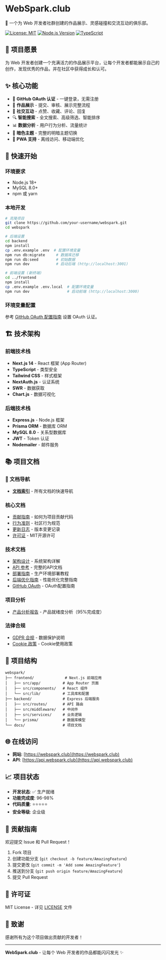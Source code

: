# WebSpark.club

🌟 一个为 Web 开发者社群创建的作品展示、灵感碰撞和交流互动的俱乐部。

[![License: MIT](https://img.shields.io/badge/License-MIT-yellow.svg)](https://opensource.org/licenses/MIT)
[![Node.js Version](https://img.shields.io/badge/node-%3E%3D18.0.0-brightgreen)](https://nodejs.org/)
[![TypeScript](https://img.shields.io/badge/TypeScript-5.0-blue)](https://www.typescriptlang.org/)

## 🎯 项目愿景

为 Web 开发者创建一个充满活力的作品展示平台，让每个开发者都能展示自己的创作，发现优秀的作品，并在社区中获得成长和认可。

## ✨ 核心功能

- 🔐 **GitHub OAuth 认证** - 一键登录，无需注册
- 🎨 **作品展示** - 提交、审核、展示完整流程
- 💬 **社交互动** - 点赞、收藏、评论、回复
- 🔍 **智能搜索** - 全文搜索、高级筛选、智能排序
- 📊 **数据分析** - 用户行为分析、流量统计
- 🌙 **暗色主题** - 完整的明暗主题切换
- 📱 **PWA 支持** - 离线访问、移动端优化

## 🚀 快速开始

### 环境要求

- Node.js 18+
- MySQL 8.0+
- npm 或 yarn

### 本地开发

```bash
# 克隆项目
git clone https://github.com/your-username/webspark.git
cd webspark

# 后端设置
cd backend
npm install
cp .env.example .env  # 配置环境变量
npm run db:migrate     # 数据库迁移
npm run db:seed        # 初始数据
npm run dev            # 启动后端 (http://localhost:3001)

# 前端设置 (新终端)
cd ../frontend
npm install
cp .env.example .env.local  # 配置环境变量
npm run dev                 # 启动前端 (http://localhost:3000)
```

### 环境变量配置

参考 [GitHub OAuth 配置指南](./GITHUB_OAUTH_SETUP.md) 设置 OAuth 认证。

## 🏗️ 技术架构

### 前端技术栈
- **Next.js 14** - React 框架 (App Router)
- **TypeScript** - 类型安全
- **Tailwind CSS** - 样式框架
- **NextAuth.js** - 认证系统
- **SWR** - 数据获取
- **Chart.js** - 数据可视化

### 后端技术栈
- **Express.js** - Node.js 框架
- **Prisma ORM** - 数据库 ORM
- **MySQL 8.0** - 关系型数据库
- **JWT** - Token 认证
- **Nodemailer** - 邮件服务

## 📚 项目文档

### 📖 文档导航
- **[文档索引](./docs/INDEX.md)** - 所有文档的快速导航

### 核心文档
- [贡献指南](./CONTRIBUTING.md) - 如何为项目贡献代码
- [行为准则](./CODE_OF_CONDUCT.md) - 社区行为规范
- [更新日志](./CHANGELOG.md) - 版本变更记录
- [许可证](./LICENSE) - MIT开源许可

### 技术文档
- [架构设计](./docs/ARCHITECTURE.md) - 系统架构详解
- [API 参考](./docs/API_REFERENCE.md) - 完整的API文档
- [部署指南](./docs/DEPLOYMENT.md) - 生产环境部署教程
- [后端优化指南](./backend/OPTIMIZATION_GUIDE.md) - 性能优化完整指南
- [GitHub OAuth](./docs/GITHUB_OAUTH_SETUP.md) - OAuth配置指南

### 项目分析
- [产品分析报告](./docs/PRODUCT_ANALYSIS.md) - 产品就绪度分析（95%完成度）

### 法律合规
- [GDPR 合规](./legal/GDPR_COMPLIANCE.md) - 数据保护说明
- [Cookie 政策](./legal/COOKIE_POLICY.md) - Cookie使用政策

## 📁 项目结构

```
webspark/
├── frontend/              # Next.js 前端应用
│   ├── src/app/          # App Router 页面
│   ├── src/components/   # React 组件
│   └── src/lib/          # 工具库和配置
├── backend/              # Express 后端服务
│   ├── src/routes/       # API 路由
│   ├── src/middleware/   # 中间件
│   ├── src/services/     # 业务逻辑
│   └── prisma/           # 数据库模型
└── docs/                 # 项目文档
```

## 🌐 在线访问

- **网站**: [https://webspark.club](https://webspark.club)
- **API**: [https://api.webspark.club](https://api.webspark.club)

## 📈 项目状态

- **开发状态**: ✅ 生产就绪
- **功能完成度**: 96-98%
- **代码质量**: ⭐⭐⭐⭐⭐
- **安全等级**: 企业级

## 🤝 贡献指南

欢迎提交 Issue 和 Pull Request！

1. Fork 项目
2. 创建功能分支 (`git checkout -b feature/AmazingFeature`)
3. 提交更改 (`git commit -m 'Add some AmazingFeature'`)
4. 推送到分支 (`git push origin feature/AmazingFeature`)
5. 提交 Pull Request

## 📄 许可证

MIT License - 详见 [LICENSE](./LICENSE) 文件

## 🙏 致谢

感谢所有为这个项目做出贡献的开发者！

---

**WebSpark.club** - 让每个 Web 开发者的作品都能闪闪发光 ✨
